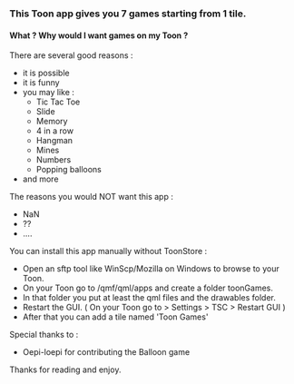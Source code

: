 ### This Toon app gives you 7 games starting from 1 tile.

#### What ? Why would I want games on my Toon ?

There are several good reasons :

 - it is possible
 - it is funny
 - you may like :
    - Tic Tac Toe
    - Slide
    - Memory
    - 4 in a row
    - Hangman
    - Mines
    - Numbers
    - Popping balloons
 - and more
 
The reasons you would NOT want this app :

 - NaN
 - ??
 - ....

You can install this app manually without ToonStore :

 - Open an sftp tool like WinScp/Mozilla on Windows to browse to your Toon.
 - On your Toon go to /qmf/qml/apps and create a folder toonGames.
 - In that folder you put at least the qml files and the drawables folder.
 - Restart the GUI. ( On your Toon go to > Settings > TSC > Restart GUI )
 - After that you can add a tile named 'Toon Games'

Special thanks to :

 - Oepi-loepi for contributing the Balloon game
 
Thanks for reading and enjoy.
